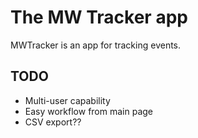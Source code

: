# The MW Tracker app

MWTracker is an app for tracking events.

## TODO

- Multi-user capability
- Easy workflow from main page
- CSV export??
